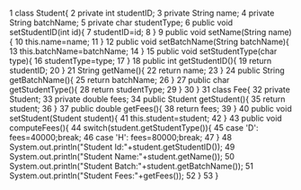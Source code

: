 1	class Student{
2		private int studentID;
3		private String name;
4		private String batchName;
5		private char studentType;
6		public void setStudentID(int id){
7			studentID=id;
8		}
9		public void setName(String name){
10			this.name=name;
11		}
12		public void setBatchName(String batchName){
13			this.batchName=batchName;
14		}
15		public void setStudentType(char type){
16			studentType=type;
17		}
18		public int getStudentID(){
19			return studentID;
20		}
21		String getName(){
22			return name;
23		}
24		public String getBatchName(){
25			return batchName;
26		}
27		public char getStudentType(){
28			return studentType;
29		}
30	}
31	class Fee{
32		private Student;
33		private double fees;
34		public Student getStudent(){
35			return student;
36		}
37		public double getFees(){
38			return fees;
39		}
40		public void setStudent(Student student){
41			this.student=student;
42		}
43		public void computeFees(){
44			switch(student.getStudentType()){
45				case 'D': fees=40000;break;
46				case 'H': fees=80000;break;
47			}
48			System.out.println("Student Id:"+student.getStudentID());
49			System.out.println("Student Name:"+student.getName());
50			System.out.println("Student Batch:"+student.getBatchName());
51			System.out.println("Student Fees:"+getFees());
52		}
53	}
